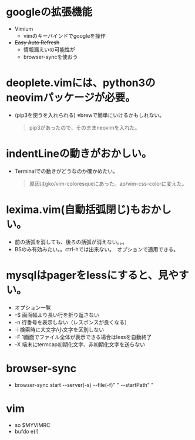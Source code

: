 # googleの拡張機能
- Vimium
  - vimのキーバインドでgoogleを操作
- ~~Easy Auto Refresh~~
  - 情報漏えいの可能性が
  - browser-syncを使おう

# deoplete.vimには、python3のneovimパッケージが必要。

- (pip3を使うを入れられる) ※brewで簡単にいけるかもしれない。
    >pip3があったので、そのままneovimを入れた。

# indentLineの動きがおかしい。

- Terminalでの動きがどうなのか確かめたい。
    >原因はgko/vim-coloresqueにあった。ap/vim-css-colorに変えた。

# lexima.vim(自動括弧閉じ)もおかしい。

- 前の括弧を消しても、後ろの括弧が消えない。。。
- BSのみ有効みたい。。ctrl-hでは出来ない。　オプションで適用できる。

# mysqlはpagerをlessにすると、見やすい。

- オプション一覧
- -S   画面幅より長い行を折り返さない
- -n   行番号を表示しない（レスポンスが良くなる）
- -i   検索時に大文字/小文字を区別しない
- -F   1画面でファイル全体が表示できる場合はlessを自動終了
- -X   端末にtermcap初期化文字、非初期化文字を送らない

# browser-sync
- browser-sync start --server(-s) --file(-f)" " --startPath" "

# vim
- so $MYVIMRC
- bufdo e(!)
